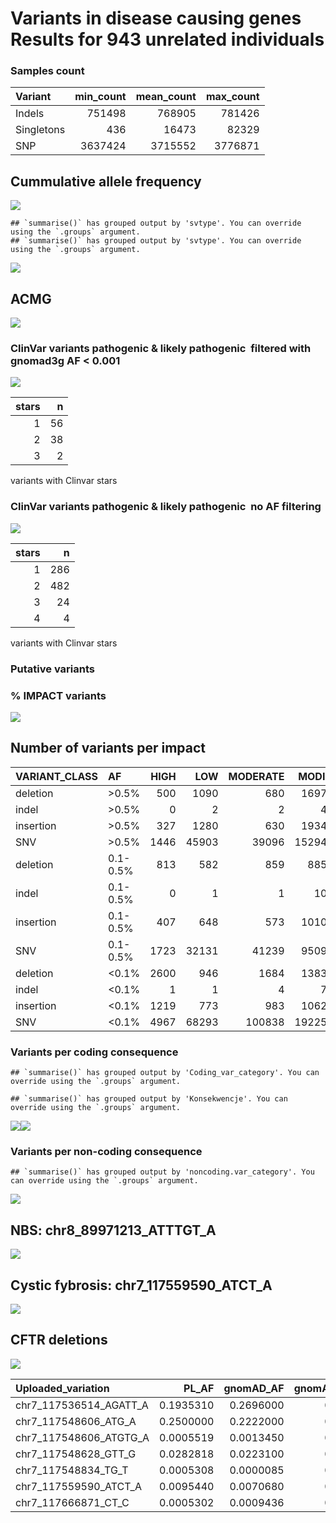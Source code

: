 Variants in disease causing genes Results for 943 unrelated individuals
================

### Samples count

| Variant    | min\_count | mean\_count | max\_count |
|:-----------|-----------:|------------:|-----------:|
| Indels     |     751498 |      768905 |     781426 |
| Singletons |        436 |       16473 |      82329 |
| SNP        |    3637424 |     3715552 |    3776871 |

## Cummulative allele frequency

![](variants_af_files/figure-gfm/af_hist_pct-1.jpeg)<!-- -->

    ## `summarise()` has grouped output by 'svtype'. You can override using the `.groups` argument.
    ## `summarise()` has grouped output by 'svtype'. You can override using the `.groups` argument.

![](variants_af_files/figure-gfm/sv.af.hist-1.jpeg)<!-- -->

## ACMG

![](variants_af_files/figure-gfm/ACMG-1.jpeg)<!-- -->

### ClinVar variants pathogenic & likely pathogenic  filtered with gnomad3g AF &lt; 0.001

![](variants_af_files/figure-gfm/clinvar_001-1.jpeg)<!-- -->

| stars |   n |
|------:|----:|
|     1 |  56 |
|     2 |  38 |
|     3 |   2 |

variants with Clinvar stars

### ClinVar variants pathogenic & likely pathogenic  no AF filtering

![](variants_af_files/figure-gfm/clinvar_01-1.jpeg)<!-- -->

| stars |   n |
|------:|----:|
|     1 | 286 |
|     2 | 482 |
|     3 |  24 |
|     4 |   4 |

variants with Clinvar stars

### Putative variants

### % IMPACT variants

![](variants_af_files/figure-gfm/unnamed-chunk-3-1.jpeg)<!-- -->

## Number of variants per impact

| VARIANT\_CLASS | AF       | HIGH |   LOW | MODERATE | MODIFIER |
|:---------------|:---------|-----:|------:|---------:|---------:|
| deletion       | &gt;0.5% |  500 |  1090 |      680 |  1697005 |
| indel          | &gt;0.5% |    0 |     2 |        2 |     4929 |
| insertion      | &gt;0.5% |  327 |  1280 |      630 |  1934758 |
| SNV            | &gt;0.5% | 1446 | 45903 |    39096 | 15294308 |
| deletion       | 0.1-0.5% |  813 |   582 |      859 |   885811 |
| indel          | 0.1-0.5% |    0 |     1 |        1 |    10935 |
| insertion      | 0.1-0.5% |  407 |   648 |      573 |  1010671 |
| SNV            | 0.1-0.5% | 1723 | 32131 |    41239 |  9509163 |
| deletion       | &lt;0.1% | 2600 |   946 |     1684 |  1383954 |
| indel          | &lt;0.1% |    1 |     1 |        4 |     7822 |
| insertion      | &lt;0.1% | 1219 |   773 |      983 |  1062161 |
| SNV            | &lt;0.1% | 4967 | 68293 |   100838 | 19225909 |

### Variants per coding consequence

    ## `summarise()` has grouped output by 'Coding_var_category'. You can override using the `.groups` argument.

    ## `summarise()` has grouped output by 'Konsekwencje'. You can override using the `.groups` argument.

![](variants_af_files/figure-gfm/unnamed-chunk-4-1.jpeg)<!-- -->![](variants_af_files/figure-gfm/unnamed-chunk-4-2.jpeg)<!-- -->

### Variants per non-coding consequence

    ## `summarise()` has grouped output by 'noncoding.var_category'. You can override using the `.groups` argument.

![](variants_af_files/figure-gfm/non-coding%20consequence-1.jpeg)<!-- -->

## NBS: chr8\_89971213\_ATTTGT\_A

![](variants_af_files/figure-gfm/NBS-1.jpeg)<!-- -->

## Cystic fybrosis: chr7\_117559590\_ATCT\_A

![](variants_af_files/figure-gfm/Mucoviscidosis-1.jpeg)<!-- -->

## CFTR deletions

![](variants_af_files/figure-gfm/CFTR-1.jpeg)<!-- -->

| Uploaded\_variation       |    PL\_AF | gnomAD\_AF | gnomAD\_AFR\_AF | gnomAD\_AMR\_AF | gnomAD\_ASJ\_AF | gnomAD\_EAS\_AF | gnomAD\_FIN\_AF | gnomAD\_NFE\_AF | gnomAD\_OTH\_AF | gnomAD\_SAS\_AF |
|:--------------------------|----------:|-----------:|----------------:|----------------:|----------------:|----------------:|----------------:|----------------:|----------------:|----------------:|
| chr7\_117536514\_AGATT\_A | 0.1935310 |  0.2696000 |       0.2159000 |        0.384300 |        0.170500 |       0.4153000 |        0.300100 |       0.1875000 |        0.245500 |       0.3452000 |
| chr7\_117548606\_ATG\_A   | 0.2500000 |  0.2222000 |       0.4383000 |        0.144200 |        0.159400 |       0.0236600 |        0.260300 |       0.2703000 |        0.222900 |       0.1627000 |
| chr7\_117548606\_ATGTG\_A | 0.0005519 |  0.0013450 |       0.0056910 |        0.001099 |        0.000312 |       0.0000694 |        0.001146 |       0.0014410 |        0.001383 |       0.0003595 |
| chr7\_117548628\_GTT\_G   | 0.0282818 |  0.0223100 |       0.0669800 |        0.011230 |        0.017300 |       0.0014670 |        0.028040 |       0.0283400 |        0.022420 |       0.0063610 |
| chr7\_117548834\_TG\_T    | 0.0005308 |  0.0000085 |       0.0000000 |        0.000000 |        0.000000 |       0.0000000 |        0.000000 |       0.0000191 |        0.000000 |       0.0000000 |
| chr7\_117559590\_ATCT\_A  | 0.0095440 |  0.0070680 |       0.0029540 |        0.003673 |        0.005557 |       0.0000000 |        0.002222 |       0.0122700 |        0.006856 |       0.0019930 |
| chr7\_117666871\_CT\_C    | 0.0005302 |  0.0009436 |       0.0000617 |        0.000116 |        0.019400 |       0.0000000 |        0.000000 |       0.0002149 |        0.001802 |       0.0000000 |
